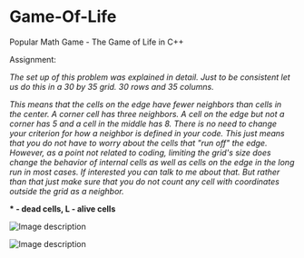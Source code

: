 # Game-Of-Life
Popular Math Game - The Game of Life in C++

Assignment: 

<i> The set up of this problem was explained in detail. Just to be consistent let us do this in a 30 by 35 grid. 30 rows and 35 columns.

This means that the cells on the edge have fewer neighbors than cells in the center. 
A corner cell has three neighbors. A cell on the edge but not a corner has 5 and a cell in the middle has 8. 
There is no need to change your criterion for how a neighbor is defined in your code. 
This just means that you do not have to worry about the cells that "run off" the edge. 
However, as a point not related to coding, limiting the grid's size does change the behavior 
of internal cells as well as cells on the edge in the long run in most cases. 
If interested you can talk to me about that. But rather than that just make sure that you 
do not count any cell with coordinates outside the grid as a neighbor. </i> 

<b> * - dead cells, L - alive cells  </b>

![Image description](https://github.com/jasur-2902/Game-Of-Live/blob/master/img/Screen%20Shot%202019-12-31%20at%201.49.23%20AM.png?raw=true)

![Image description](https://github.com/jasur-2902/Game-Of-Live/blob/master/img/Screen%20Shot%202019-12-31%20at%201.49.33%20AM.png?raw=true)


